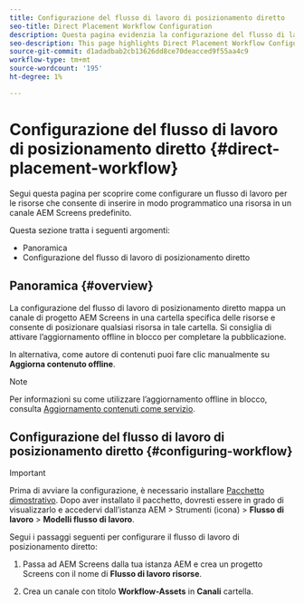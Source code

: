 ```yaml
---
title: Configurazione del flusso di lavoro di posizionamento diretto
seo-title: Direct Placement Workflow Configuration
description: Questa pagina evidenzia la configurazione del flusso di lavoro di posizionamento diretto.
seo-description: This page highlights Direct Placement Workflow Configuration.
source-git-commit: d1adadbab2cb13626dd8ce70deacced9f55aa4c9
workflow-type: tm+mt
source-wordcount: '195'
ht-degree: 1%

---
```



# Configurazione del flusso di lavoro di posizionamento diretto {#direct-placement-workflow}

Segui questa pagina per scoprire come configurare un flusso di lavoro per le risorse che consente di inserire in modo programmatico una risorsa in un canale AEM Screens predefinito.

Questa sezione tratta i seguenti argomenti:

* Panoramica
* Configurazione del flusso di lavoro di posizionamento diretto

## Panoramica {#overview}

La configurazione del flusso di lavoro di posizionamento diretto mappa un canale di progetto AEM Screens in una cartella specifica delle risorse e consente di posizionare qualsiasi risorsa in tale cartella. Si consiglia di attivare l’aggiornamento offline in blocco per completare la pubblicazione.

In alternativa, come autore di contenuti puoi fare clic manualmente su **Aggiorna contenuto offline**.

>[!NOTE]
>
>Per informazioni su come utilizzare l’aggiornamento offline in blocco, consulta [Aggiornamento contenuti come servizio](/help/user-guide/content-update-as-a-service.md).

## Configurazione del flusso di lavoro di posizionamento diretto {#configuring-workflow}

>[!IMPORTANT]
>
>Prima di avviare la configurazione, è necessario installare [Pacchetto dimostrativo](https://github.com/godanny86/screens-demo/releases/download/v.0.0.1/screens-demo.all-1.0-SNAPSHOT.zip). Dopo aver installato il pacchetto, dovresti essere in grado di visualizzarlo e accedervi dall’istanza AEM > Strumenti (icona) > **Flusso di lavoro** > **Modelli flusso di lavoro**.

Segui i passaggi seguenti per configurare il flusso di lavoro di posizionamento diretto:

1. Passa ad AEM Screens dalla tua istanza AEM e crea un progetto Screens con il nome di **Flusso di lavoro risorse**.

1. Crea un canale con titolo **Workflow-Assets** in **Canali** cartella.

